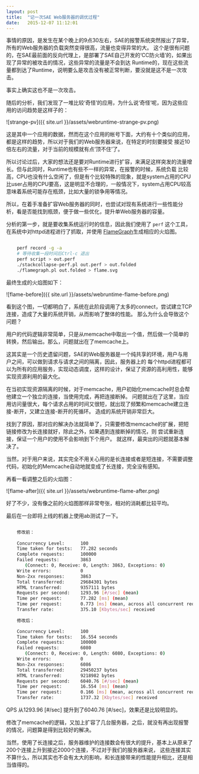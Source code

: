 ```yaml
---
layout: post
title:  "记一次SAE Web服务器的调优过程"
date:   2015-12-07 11:12:01
---
```



事情的原因，是发生在某个晚上的9点30左右，SAE的报警系统突然报出了异常，所有的Web服务器的负载突然变得很高，流量也变得异常的大。
这个是很有问题的，在SAE最前面的反向代理上，是部署了SAE自己开发的‘CC防火墙’的，如果出现了异常的被攻击的情况，这些异常的流量是不会到达
Runtime的，现在这些流量都到达了Runtime，说明要么是攻击没有被正常判断，要没就是这不是一次攻击。

事实上确实这也不是一次攻击。

随后的分析，我们发现了一堆比较‘奇怪’的应用，为什么说‘奇怪’呢，因为这些应用的访问趋势是这样子的：

![strange-pv]({{ site.url }}/assets/webruntime-strange-pv.png)

这是其中一个应用的数据，然而在这个应用的帐号下面，大约有十个类似的应用，都是这样的趋势，所以对于我们的Web服务器来说，在特定的时刻要接受
接近10倍左右的流量，对于当前的规模就有点‘顶不住’了。

所以讨论过后，大家的想法还是要对Runtime进行扩容，来满足这样突发的流量增长。但与此同时，Runtime也有些不一样的异常，在报警的时候，系统负载
比较高，CPU也没有什么空闲了，但是有个比较特殊的现象，就是system占用的CPU比user占用的CPU要高，这是明显不合理的，一般情况下，system占用CPU较高
意味着系统可能存在瓶颈，比如大量的锁争用等情况。

所以，在着手准备扩容Web服务器的同时，也尝试对现有系统进行一些性能分析，看是否能找到瓶颈，便于做一些优化，提升单Web服务器的容量。

分析的第一步，就是要收集系统运行时的信息，因此我们使用了 `perf` 这个工具，在系统中对httpd进程进行了抓取，并使用
[FlameGraph](https://github.com/brendangregg/FlameGraph)生成相应的火焰图。

```bash

    perf record -g -a
    # 等待收集一段时间后Ctrl-c 退出
    perf script > out.perf
    ./stackcollapse-perf.pl out.perf > out.folded
    ./flamegraph.pl out.folded > flame.svg

```


最终生成的火焰图如下：

![flame-before]({{ site.url }}/assets/webruntime-flame-before.png)

看到这个图，一切都明白了，系统在此阶段调用了太多的connect，尝试建立TCP连接，造成了大量的系统开销，从而影响了整体的性能。
那么为什么会导致这个问题？

用户的代码逻辑非常简单，只是从memcache中取出一个值，然后做一个简单的转换，然后输出。那么，问题就出在了memcache上。

这其实是一个历史遗留问题，SAE的Web服务器是一个纯共享的环境，用户与用户之间，可以做到请求与请求之间的隔离，因此，服务器上的
每个httpd进程都可以为所有的应用服务，实现动态调度，这样的设计，保证了资源的高利用性，能够实现资源利用的最大化。

在当初实现资源隔离的时候，对于memcache，用户初始化memcache时总会帮他建立一个独立的连接，当使用完成，再把连接断掉。
问题就出在了这里，当应用访问量很大，每个请求占用的时间又很短，就出现了频繁和memcache建立连接-断开，又建立连接-断开的死循环。
造成的系统开销非常巨大。

找到了原因，那对应的解决办法就简单了，只需要修改memcache的扩展，把短链接修改为长连接就好，除此之外，如果遇到连接断掉的情况，则
尝试重新连接，保证一个用户的使用不会影响到下个用户。
就这样，最突出的问题就基本解决了。

当然，对于用户来说，其实完全不用关心用的是长连接或者是短连接，不需要调整代码，初始化的Memcache自动地就变成了长连接，完全没有感知。

再看一看调整之后的火焰图：

![flame-after]({{ site.url }}/assets/webruntime-flame-after.png)

好了不少，没有像之前的火焰图那样非常夸张，相对的消耗都比较平均。

最后在一台即将上线的机器上使用ab测试了一下。

```bash

	修改前：
	
	Concurrency Level:      100
	Time taken for tests:   77.282 seconds
	Complete requests:      100000
	Failed requests:        3863
	   (Connect: 0, Receive: 0, Length: 3863, Exceptions: 0)
	Write errors:           0
	Non-2xx responses:      3863
	Total transferred:      29684301 bytes
	HTML transferred:       9357111 bytes
	Requests per second:    1293.96 [#/sec] (mean)
	Time per request:       77.282 [ms] (mean)
	Time per request:       0.773 [ms] (mean, across all concurrent requests)
	Transfer rate:          375.10 [Kbytes/sec] received
	
	修改后：

	Concurrency Level:      100
	Time taken for tests:   16.554 seconds
	Complete requests:      100000
	Failed requests:        6080
	   (Connect: 0, Receive: 0, Length: 6080, Exceptions: 0)
	Write errors:           0
	Non-2xx responses:      6086
	Total transferred:      29450237 bytes
	HTML transferred:       9218982 bytes
	Requests per second:    6040.76 [#/sec] (mean)
	Time per request:       16.554 [ms] (mean)
	Time per request:       0.166 [ms] (mean, across all concurrent requests)
	Transfer rate:          1737.32 [Kbytes/sec] received
```

QPS 从1293.96 [#/sec] 提升到了6040.76 [#/sec]，效果还是比较明显的。

修改了memcache的逻辑，又加上扩容了几台服务器，之后，就没有再出现报警的情况，问题算是得到比较好的解决。

当然，使用了长连接之后，服务器维护的连接数会有很大的提升，基本上从原来了200个连接上升到接近2000个连接，不过对于我们的服务器来说，
这些连接其实不算什么，所以其实也不会有太大的影响，和长连接带来的性能提升相比，还是相当值得的。
